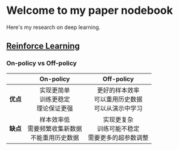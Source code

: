 # Welcome to my paper nodebook

Here's my research on deep learning.

## [Reinforce Learning](./rl/index.md)

### On-policy vs Off-policy

|          |                      On-policy                       |                       Off-policy                       |
| :------: | :--------------------------------------------------: | :----------------------------------------------------: |
| **优点** |       实现更简单<br>训练更稳定<br>理论保证更强       | 更好的样本效率<br>可以重用历史数据<br>可以从演示中学习 |
| **缺点** | 样本效率低<br>需要频繁收集新数据<br>不能重用历史数据 |  实现更复杂<br>训练可能不稳定<br>需要更多的超参数调整  |
